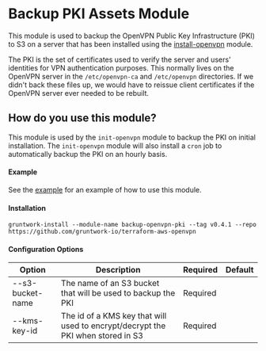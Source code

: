 # Backup PKI Assets Module

This module is used to backup the OpenVPN Public Key Infrastructure (PKI) to S3 on a server that has been installed using 
the [install-openvpn](../install-openvpn) module. 

The PKI is the set of certificates used to verify the server and users' identities for VPN authentication purposes. This
normally lives on the OpenVPN server in the `/etc/openvpn-ca` and `/etc/openvpn` directories. If we didn't back these files
up, we would have to reissue client certificates if the OpenVPN server ever needed to be rebuilt. 

## How do you use this module?

This module is used by the `init-openvpn` module to backup the PKI on initial installation. The `init-openvpn` module
will also install a `cron` job to automatically backup the PKI on an hourly basis.

#### Example

See the [example](/examples/openvpn-host) for an example of how to use this module.

#### Installation

```
gruntwork-install --module-name backup-openvpn-pki --tag v0.4.1 --repo https://github.com/gruntwork-io/terraform-aws-openvpn
```

#### Configuration Options

|Option|Description|Required|Default|
|-------------------------|---|---|-------------|
|--s3-bucket-name|The name of an S3 bucket that will be used to backup the PKI|Required
|--kms-key-id|The id of a KMS key that will used to encrypt/decrypt the PKI when stored in S3|Required
